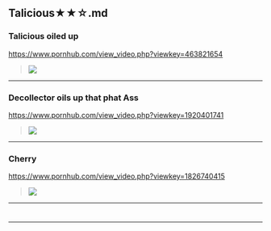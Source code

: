 ## Talicious★★☆.md
### Talicious oiled up
https://www.pornhub.com/view_video.php?viewkey=463821654
>![](https://ci.phncdn.com/videos/201308/13/16096291/original/(m=ecuKGgaaaa)(mh=J5z8tgrIM1p6lwve)3.jpg)
---
### Decollector oils up that phat Ass
https://www.pornhub.com/view_video.php?viewkey=1920401741
>![](https://di.phncdn.com/videos/201308/16/16185072/original/(m=ecuKGgaaaa)(mh=FS3TgHLKvIpYOwZj)12.jpg)
---
### Cherry
https://www.pornhub.com/view_video.php?viewkey=1826740415
>![](https://ci.phncdn.com/videos/201506/09/50209612/original/(m=ecuKGgaaaa)(mh=NOMr00Honr7KdbQt)10.jpg)
---
### 

>![]()
---
